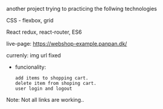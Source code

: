another project trying to practicing the follwing technologies

CSS - flexbox, grid

React redux, react-router, ES6

live-page: https://webshop-example.panpan.dk/

currenly: img url fixed

- funcionality:

      add items to shopping cart.
      delete item from shoping cart.
      user login and logout

Note: Not all links are working..

